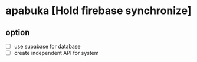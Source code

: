 # apabuka [Hold firebase synchronize]

## option
- [ ] use supabase for database
- [ ] create independent API for system 
